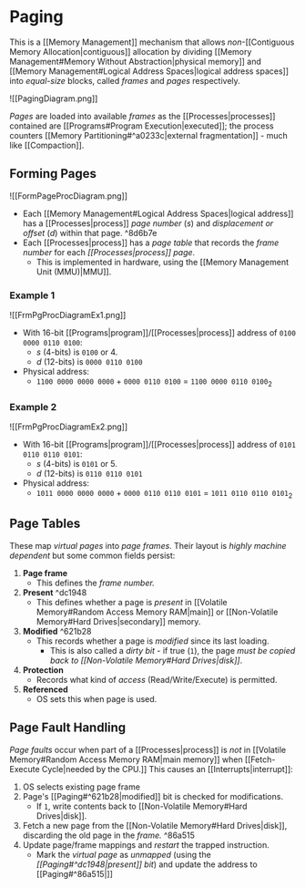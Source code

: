 # Paging

This is a [[Memory Management]] mechanism that allows *non*-[[Contiguous Memory Allocation|contiguous]] allocation by dividing [[Memory Management#Memory Without Abstraction|physical memory]] and [[Memory Management#Logical Address Spaces|logical address spaces]] into *equal-size* blocks, called *frames* and *pages* respectively.

![[PagingDiagram.png]]

*Pages* are loaded into available *frames* as the [[Processes|processes]] contained are [[Programs#Program Execution|executed]]; the process counters [[Memory Partitioning#^a0233c|external fragmentation]] - much like [[Compaction]].

## Forming Pages

![[FormPageProcDiagram.png]]

- Each [[Memory Management#Logical Address Spaces|logical address]] has a [[Processes|process]] *page number* $(s)$ and *displacement or offset* $(d)$ within that page. ^8d6b7e
- Each [[Processes|process]] has a *page table* that records the *frame number* for each *[[Processes|process]] page*.
	- This is implemented in hardware, using the [[Memory Management Unit (MMU)|MMU]].

### Example 1

![[FrmPgProcDiagramEx1.png]]

- With 16-bit [[Programs|program]]/[[Processes|process]] address of `0100 0000 0110 0100`:
	- $s$ (4-bits) is `0100` or 4.
	- $d$ (12-bits) is `0000 0110 0100`
- Physical address:
	- `1100 0000 0000 0000` + `0000 0110 0100` = `1100 0000 0110 0100`$_2$

### Example 2

![[FrmPgProcDiagramEx2.png]]

- With 16-bit [[Programs|program]]/[[Processes|process]] address of `0101 0110 0110 0101`:
	- $s$ (4-bits) is `0101` or 5.
	- $d$ (12-bits) is `0110 0110 0101`
- Physical address:
	- `1011 0000 0000 0000` + `0000 0110 0110 0101` = `1011 0110 0110 0101`$_2$

## Page Tables

These map *virtual pages* into *page frames*. Their layout is *highly machine dependent* but some common fields persist:

1) **Page frame**
	- This defines the *frame number.*
2) **Present** ^dc1948
	- This defines whether a page is *present* in [[Volatile Memory#Random Access Memory RAM|main]] or [[Non-Volatile Memory#Hard Drives|secondary]] memory.
3) **Modified** ^621b28
	- This records whether a page is *modified* since its last loading.
		- This is also called a *dirty bit* - if true (`1`), the page *must be copied back to [[Non-Volatile Memory#Hard Drives|disk]]*.
4) **Protection**
	- Records what kind of *access* (Read/Write/Execute) is permitted.
5) **Referenced**
	- OS sets this when page is used.

## Page Fault Handling

*Page faults* occur when part of a [[Processes|process]] is *not* in [[Volatile Memory#Random Access Memory RAM|main memory]] when [[Fetch-Execute Cycle|needed by the CPU.]] This causes an [[Interrupts|interrupt]]:

1) OS selects existing page frame
2) Page's [[Paging#^621b28|modified]] bit is checked for modifications.
	- If `1`, write contents back to [[Non-Volatile Memory#Hard Drives|disk]].
3) Fetch a new page from the [[Non-Volatile Memory#Hard Drives|disk]], discarding the old page in the *frame.* ^86a515
4) Update page/frame mappings and *restart* the trapped instruction.
	- Mark the *virtual page* as *unmapped* (using the *[[Paging#^dc1948|present]] bit*) and update the address to [[Paging#^86a515|]]